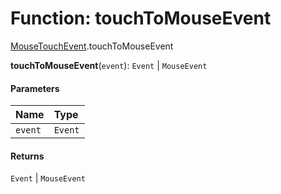 # Function: touchToMouseEvent

[MouseTouchEvent](/en/auto-docs/playground-react/modules/MouseTouchEvent.md).touchToMouseEvent

**touchToMouseEvent**(`event`): `Event` | `MouseEvent`

#### Parameters

| Name | Type |
| :------ | :------ |
| `event` | `Event` |

#### Returns

`Event` | `MouseEvent`
